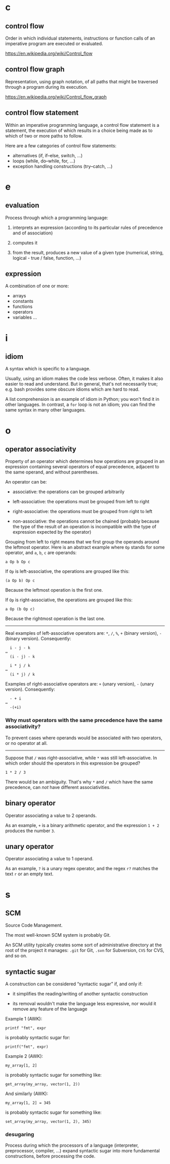 # c
## control flow

Order  in which  individual statements,  instructions  or function  calls of  an
imperative program are executed or evaluated.

<https://en.wikipedia.org/wiki/Control_flow>

## control flow graph

Representation,  using graph  notation, of  all  paths that  might be  traversed
through a program during its execution.

<https://en.wikipedia.org/wiki/Control_flow_graph>

## control flow statement

Within  an  imperative programming  language,  a  control  flow statement  is  a
statement, the execution of which results in  a choice being made as to which of
two or more paths to follow.

Here are a few categories of control flow statements:

   - alternatives (if, if–else,  switch, ...)
   - loops (while, do–while, for, ...)
   - exception handling constructions (try–catch,  ...)

##
# e
## evaluation

Process through which a programming language:

   1. interprets an expression (according to its particular rules of precedence
      and of association)

   2. computes it

   3. from the result, produces a new value of a given type (numerical, string,
      logical - true / false, function, ...)

## expression

A combination of one or more:

   - arrays
   - constants
   - functions
   - operators
   - variables
   ...

##
# i
## idiom

A syntax which is specific to a language.

Usually, using an  idiom makes the code  less verbose.  Often, it  makes it also
easier to  read and understand.   But in  general, that's not  necessarily true;
e.g. bash provides some obscure idioms which are hard to read.

A list  comprehension is an  example of  idiom in Python;  you won't find  it in
other languages.  In  contrast, a `for` loop  is not an idiom; you  can find the
same syntax in many other languages.

##
# o
## operator associativity

Property  of an  operator  which determines  how operations  are  grouped in  an
expression containing  several operators  of equal  precedence, adjacent  to the
same operand, and without parentheses.

An operator can be:

   - associative: the operations can be grouped arbitrarily

   - left-associative: the operations must be grouped from left to right
   - right-associative: the operations must be grouped from right to left

   - non-associative: the operations cannot be chained (probably because
     the type of the result of an operation is incompatible with the type of
     expression expected by the operator)

Grouping from left  to right means that  we first group the  operands around the
leftmost  operator.  Here  is an  abstract example  where `Op`  stands for  some
operator, and `a`, `b`, `c` are operands:

    a Op b Op c

If `Op` is left-associative, the operations are grouped like this:

    (a Op b) Op c

Because the leftmost operation is the first one.

If `Op` is right-associative, the operations are grouped like this:

    a Op (b Op c)

Because the rightmost operation is the last one.

---

Real  examples of  left-associative operators  are: `*`,  `/`, `%`,  `+` (binary
version), `-` (binary version).  Consequently:

      i - j - k
    ⇔
      (i - j) - k

      i * j / k
    ⇔
      (i * j) / k

Examples of  right-associative operators  are: `+`  (unary version),  `-` (unary
version).  Consequently:

      - + i
    ⇔
      -(+i)

### Why must operators with the same precedence have the same associativity?

To prevent  cases where operands would  be associated with two  operators, or no
operator at all.

---

Suppose that `/` was right-associative, while `*` was still left-associative.
In which order should the operators in this expression be grouped?

    1 * 2 / 3

There  would be  an ambiguity.   That's  why `*`  and  `/` which  have the  same
precedence, can *not* have different associativities.

##
## binary operator

Operator associating a value to 2 operands.

As an example, `+`  is a binary arithmetic operator, and the  expression `1 + 2`
produces the number `3`.

## unary operator

Operator associating a value to 1 operand.

As an  example, `?` is a  unary regex operator,  and the regex `r?`  matches the
text `r` or an empty text.

##
# s
## SCM

Source Code Management.

The most well-known SCM system is probably Git.

An SCM  utility typically creates some  sort of administrative directory  at the
root of the project it manages: `.git` for Git, `.svn` for Subversion, `CVS` for
CVS, and so on.

## syntactic sugar

A construction can be considered “syntactic sugar” if, and only if:

   - it simplifies the reading/writing of another syntactic construction

   - its removal wouldn't make the language less expressive, nor would it remove
     any feature of the language

Example 1 (AWK):

    printf "fmt", expr

is probably syntactic sugar for:

    printf("fmt", expr)

Example 2 (AWK):

    my_array[1, 2]

is probably syntactic sugar for something like:

    get_array(my_array, vector(1, 2))

And similarly (AWK):

    my_array[1, 2] = 345

is probably syntactic sugar for something like:

    set_array(my_array, vector(1, 2), 345)

### desugaring

Process during  which the processors  of a language  (interpreter, preprocessor,
compiler,  ...)  expand syntactic  sugar  into  more fundamental  constructions,
before processing the code.
